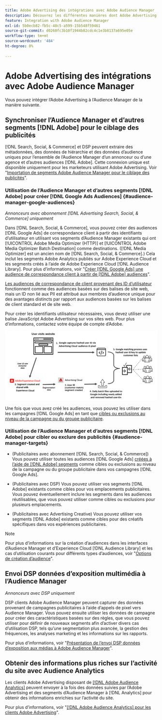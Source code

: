 ```yaml
---
title: Adobe Advertising des intégrations avec Adobe Audience Manager
description: Découvrez les différentes manières dont Adobe Advertising peut exchange des données avec Adobe Audience Manager.
feature: Integration with Adobe Audience Manager
exl-id: 5b0ecb82-fb5c-48c5-a599-15b548f59461
source-git-commit: d0260fc3b10f1944b82cdc4c1e3b8137a695e05e
workflow-type: tm+mt
source-wordcount: '484'
ht-degree: 0%

---
```


# Adobe Advertising des intégrations avec Adobe Audience Manager

Vous pouvez intégrer l’Adobe Advertising à l’Audience Manager de la manière suivante.

## Synchroniser l’Audience Manager et d’autres segments [!DNL Adobe] pour le ciblage des publicités

[!DNL Search, Social, & Commerce] et DSP peuvent extraire des métadonnées, des données de hiérarchie et des données d’audience uniques pour l’ensemble de l’Audience Manager d’un annonceur ou d’une agence et d’autres audiences [!DNL Adobe]. Cette connexion unique est disponible uniquement pour les marketeurs utilisant Adobe Advertising. Voir &quot;[Importation de segments Adobe Audience Manager pour le ciblage des publicités](/help/integrations/audience-manager/import-audiences.md)&quot;.

### Utilisation de l’Audience Manager et d’autres segments [!DNL Adobe] pour créer [!DNL Google Ads Audiences] {#audience-manager-google-audiences}

*Annonceurs avec abonnement [!DNL Advertising Search, Social, & Commerce] uniquement*

Dans [!DNL Search, Social, & Commerce], vous pouvez créer des audiences [!DNL Google Ads] de correspondance client à partir des identifiants d’utilisateur en utilisant vos segments d’Audience Manager existants qui ont [!UICONTROL Adobe Media Optimizer (HTTP)] et [!UICONTROL Adobe Media Optimizer Batch Destination] comme destinations. ([!DNL Media Optimizer] est un ancien nom de [!DNL Search, Social, & Commerce].) Cela inclut les segments Adobe Analytics publiés sur Adobe Experience Cloud et les segments créés à l’aide de Adobe Experience Cloud [!DNL Audience Library]. Pour plus d’informations, voir &quot;[Créer [!DNL Google Ads] une audience de correspondance client à partir de [!DNL Adobe] audiences](/help/search-social-commerce/campaign-management/campaigns/google-audience-from-adobe-audience.md)&quot;.

[Les audiences de correspondance de client provenant des ID d’utilisateur](https://support.google.com/google-ads/answer/9199250) fonctionnent comme des audiences basées sur des balises de site web, mais un ID non lié aux PII est attribué aux membres d’audience unique pour des avantages distincts par rapport aux audiences basées sur les balises de client standard et de site web.

Pour créer les identifiants utilisateur nécessaires, vous devez utiliser une balise JavaScript Adobe Advertising <!-- with a user ID parameter --> sur vos sites web. Pour plus d’informations, contactez votre équipe de compte d’Adobe.

![processus de création de segment](/help/integrations/assets/ad_search_user_id_pic.png)

Une fois que vous avez créé les audiences, vous pouvez les utiliser dans les campagnes [!DNL Google Ads] en tant que [cibles ou exclusions au niveau de la campagne ou du groupe publicitaire](#audience-manager-targets).

### Utilisation de l’Audience Manager et d’autres segments [!DNL Adobe] pour cibler ou exclure des publicités {#audience-manager-targets}

* (Publicitaires avec abonnement [!DNL Search, Social, & Commerce]) Vous pouvez utiliser toutes les audiences [!DNL Google Ads] [ créées à l’aide de  [!DNL Adobe] segments](#audience-manager-google-audiences) comme cibles ou exclusions au niveau de la campagne ou du groupe publicitaire dans vos campagnes [!DNL Google Ads].

* (Publicitaires avec DSP) Vous pouvez utiliser vos segments [!DNL Adobe] existants comme cibles pour vos emplacements publicitaires. Vous pouvez éventuellement inclure les segments dans les audiences réutilisables, que vous pouvez utiliser comme cibles ou exclusions pour plusieurs emplacements.

* (Publicitaires avec Advertising Creative) Vous pouvez utiliser vos segments [!DNL Adobe] existants comme cibles pour des créatifs spécifiques dans vos expériences publicitaires.

>[!NOTE]
>
>Pour plus d’informations sur la création d’audiences dans les interfaces d’Audience Manager et d’Experience Cloud [!DNL Audience Library] et les cas d’utilisation courants pour différents types d’audiences, voir &quot;[Options de création d’audience](https://experienceleague.adobe.com/docs/experience-cloud-kcs/kbarticles/KA-16471.html)&quot;.

## Envoi DSP données d’exposition multimédia à l’Audience Manager

*Annonceurs avec DSP uniquement*

DSP clients Adobe Audience Manager peuvent capturer des données provenant de campagnes publicitaires à l’aide d’appels de pixel vers Audience Manager. Vous pouvez ensuite utiliser les données de campagne pour créer des caractéristiques basées sur des règles, que vous pouvez utiliser pour définir de nouveaux segments afin d’activer divers cas d’utilisation DSP, tels qu’une segmentation plus avancée, la gestion des fréquences, les analyses marketing et les informations sur les rapports.

Pour plus d’informations, voir &quot;[Présentation de l’envoi DSP données d’exposition aux médias à Adobe Audience Manager](/help/integrations/audience-manager/media-data-integration/overview.md)&quot;.

## Obtenir des informations plus riches sur l’activité du site avec Audience Analytics

Les clients Adobe Advertising disposant de [[!DNL Adobe Audience Analytics]](https://experienceleague.adobe.com/docs/analytics/integration/audience-analytics/mc-audiences-aam.html) peuvent envoyer à la fois des données suivies par l’Adobe Advertising et des segments d’Audience Manager à [!DNL Analytics] pour obtenir des informations enrichies sur l’activité du site.

Pour plus d’informations, voir &quot;[[!DNL Adobe Audience Analytics] pour les clients Adobe Advertising](/help/integrations/audience-manager/audience-analytics.md)&quot;.
